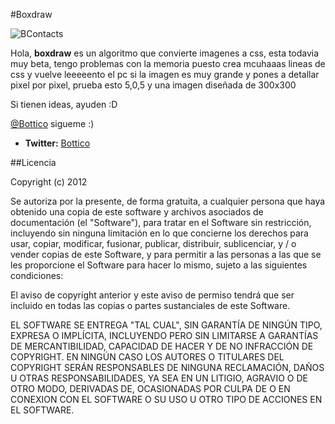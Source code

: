 #Boxdraw

![BContacts](http://d1zjcuqflbd5k.cloudfront.net/files/acc_58540/kw8f?response-content-disposition=inline;%20filename=Captura%20de%20pantalla%202013-06-23%20a%20la%28s%29%203.45.17.png;%20filename*=UTF-8%27%27Captura%20de%20pantalla%202013-06-23%20a%20la%28s%29%203.45.17.png&Expires=1371977347&Signature=D~pxojDvv76UPib0bdSmoj8xXAWt98gCiN2cL2vmwqRyQEcicbJwDT9823-7uZZIQ~4hE7wdEvXpSh60~JEdYAxJ~LIZvUFMV1DYisLFA5UfUgSbrvamfLHnZR6a1mrHOhwo09~wws5PhnQPPmCyO7tFpo-9ThPxnqIq0LDzQic_&Key-Pair-Id=APKAJTEIOJM3LSMN33SA)


Hola, **boxdraw** es un algoritmo que convierte imagenes a css, esta todavia muy beta, tengo problemas con la memoria puesto crea mcuhaaas lineas de css y vuelve leeeeento el pc si la imagen es muy grande y pones a detallar pixel por pixel, prueba esto 5,0,5 y una imagen diseñada de 300x300

Si tienen ideas, ayuden :D

[@Bottico](http://twitter.com/bottico) sigueme :)

* **Twitter:** [Bottico](http://twitter.com/bottico)

##Licencia 

Copyright (c) 2012

Se autoriza por la presente, de forma gratuita, a cualquier persona que haya obtenido una copia de este software y archivos asociados de documentación (el "Software"), para tratar en el Software sin restricción, incluyendo sin ninguna limitación en lo que concierne los derechos para usar, copiar, modificar, fusionar, publicar, distribuir, sublicenciar, y / o vender copias de este Software, y para permitir a las personas a las que se les proporcione el Software para hacer lo mismo, sujeto a las siguientes condiciones:

El aviso de copyright anterior y este aviso de permiso tendrá que ser incluido en todas las copias o partes sustanciales de este Software.

EL SOFTWARE SE ENTREGA "TAL CUAL", SIN GARANTÍA DE NINGÚN TIPO, EXPRESA O IMPLÍCITA, INCLUYENDO PERO SIN LIMITARSE A GARANTÍAS DE MERCANTIBILIDAD, CAPACIDAD DE HACER Y DE NO INFRACCIÓN DE COPYRIGHT. EN NINGÚN CASO LOS AUTORES O TITULARES DEL COPYRIGHT SERÁN RESPONSABLES DE NINGUNA RECLAMACIÓN, DAÑOS U OTRAS RESPONSABILIDADES, YA SEA EN UN LITIGIO, AGRAVIO O DE OTRO MODO, DERIVADAS DE, OCASIONADAS POR CULPA DE O EN CONEXION CON EL SOFTWARE O SU USO U OTRO TIPO DE ACCIONES EN EL SOFTWARE.